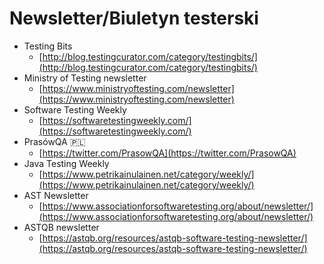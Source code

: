 # Newsletter/Biuletyn testerski

* Testing Bits
  * [http://blog.testingcurator.com/category/testingbits/](http://blog.testingcurator.com/category/testingbits/)
* Ministry of Testing newsletter
  * [https://www.ministryoftesting.com/newsletter](https://www.ministryoftesting.com/newsletter)
* Software Testing Weekly
  * [https://softwaretestingweekly.com/](https://softwaretestingweekly.com/)
* PrasówQA 🇵🇱
  * [https://twitter.com/PrasowQA](https://twitter.com/PrasowQA)
* Java Testing Weekly
  * [https://www.petrikainulainen.net/category/weekly/](https://www.petrikainulainen.net/category/weekly/)
* AST Newsletter
  * [https://www.associationforsoftwaretesting.org/about/newsletter/](https://www.associationforsoftwaretesting.org/about/newsletter/)
* ASTQB newsletter
  * [https://astqb.org/resources/astqb-software-testing-newsletter/](https://astqb.org/resources/astqb-software-testing-newsletter/)

